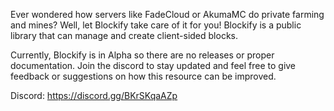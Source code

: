 Ever wondered how servers like FadeCloud or AkumaMC do private farming and mines?
Well, let Blockify take care of it for you! Blockify is a public library that can manage and create client-sided blocks.

Currently, Blockify is in Alpha so there are no releases or proper documentation.
Join the discord to stay updated and feel free to give feedback or suggestions on how this resource can be improved.

Discord: https://discord.gg/BKrSKqaAZp

